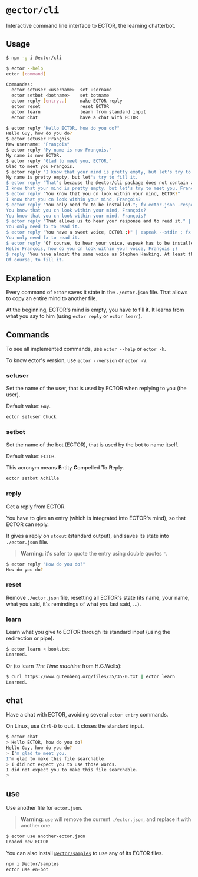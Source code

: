# `@ector/cli`

Interactive command line interface to ECTOR, the learning chatterbot.

## Usage

```bash
$ npm -g i @ector/cli

$ ector --help
ector [command]

Commandes:
  ector setuser <username>  set username
  ector setbot <botname>    set botname
  ector reply [entry..]     make ECTOR reply
  ector reset               reset ECTOR
  ector learn               learn from standard input
  ector chat                have a chat with ECTOR

$ ector reply "Hello ECTOR, how do you do?"
Hello Guy, how do you do?
$ ector setuser François
New username: "François"
$ ector reply "My name is now François."
My name is now ECTOR.
$ ector reply "Glad to meet you, ECTOR."
Glad to meet you François.
$ ector reply "I know that your mind is pretty empty, but let's try to fill it."
My name is pretty empty, but let's try to fill it.
$ ector reply "That's because the @ector/cli package does not contain any prepared JSON file containing a mind."
I know that your mind is pretty empty, but let's try to meet you, François.
$ ector reply "You know that you cn look within your mind, ECTOR?"
I know that you cn look within your mind, François?
$ ector reply "You only need fx to be installed."; fx ector.json .response
You know that you cn look within your mind, François?
You know that you cn look within your mind, François?
$ ector reply "That allows us to hear your response and to read it." | espeak --stdin ; fx ector.json .response
You only need fx to read it.
$ ector reply "You have a sweet voice, ECTOR ;)" | espeak --stdin ; fx ector.json .response
You only need fx to read it.
$ ector reply "Of course, to hear your voice, espeak has to be installed too." | espeak --stdin ; fx ector.json .response
Hello François, how do you cn look within your voice, François ;)
$ reply "You have almost the same voice as Stephen Hawking. At least the voice you can hear in The Big Bang Theory." | espeak --stdin ; fx ector.json .response
Of course, to fill it.
```

## Explanation

Every command of `ector` saves it state in the `./ector.json` file.
That allows to copy an entire mind to another file.

At the beginning, ECTOR's mind is empty, you have to fill it.
It learns from what you say to him (using `ector reply` or `ector learn`).

## Commands

To see all implemented commands, use `ector --help` or `ector -h`.

To know ector's version, use `ector --version` or `ector -V`.

### setuser

Set the name of the user, that is used by ECTOR when replying to you (the user).

Default value: `Guy`.

```bash
ector setuser Chuck
```

### setbot

Set the name of the bot (ECTOR), that is used by the bot to name itself.

Default value: `ECTOR`.

This acronym means **E**ntity **C**ompelled **To** **R**eply.

```bash
ector setbot Achille
```

### reply

Get a reply from ECTOR.

You have to give an entry (which is integrated into ECTOR's mind), so that ECTOR
can reply.

It gives a reply on `stdout` (standard output), and saves its state into
`./ector.json` file.

> **Warning**: it's safer to quote the entry using double quotes `"`.

```bash
$ ector reply "How do you do?"
How do you do?
```

### reset

Remove `./ector.json` file, resetting all ECTOR's state (its name, your name,
what you said, it's remindings of what you last said, ...).

### learn

Learn what you give to ECTOR through its standard input (using the redirection
or pipe).

```bash
$ ector learn < book.txt
Learned.
```

Or (to learn _The Time machine_ from H.G.Wells):

```bash
$ curl https://www.gutenberg.org/files/35/35-0.txt | ector learn
Learned.
```

## chat

Have a chat with ECTOR, avoiding several `ector entry` commands.

On Linux, use `Ctrl-D` to quit.
It closes the standard input.

```bash
$ ector chat
> Hello ECTOR, how do you do?
Hello Guy, how do you do?
> I'm glad to meet you.
I'm glad to make this file searchable.
> I did not expect you to use those words.
I did not expect you to make this file searchable.
>
```

## use

Use another file for `ector.json`.

> **Warning**: `use` will remove the current `./ector.json`, and replace it with
> another one.

```bash
$ ector use another-ector.json
Loaded new ECTOR
```

You can also install [`@ector/samples`](../samples) to use any of its ECTOR
files.

```bash
npm i @ector/samples
ector use en-bot
```
